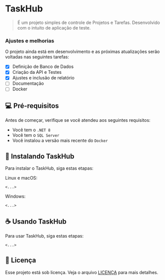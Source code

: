 # TaskHub

> É um projeto simples de controle de Projetos e Tarefas.
> Desenvolvido com o intuito de aplicação de teste.

### Ajustes e melhorias

O projeto ainda está em desenvolvimento e as próximas atualizações serão voltadas nas seguintes tarefas:

- [x] Definição de Banco de Dados
- [x] Criação da API e Testes
- [x] Ajustes e inclusão de relatório
- [ ] Documentação
- [ ] Docker

## 💻 Pré-requisitos

Antes de começar, verifique se você atendeu aos seguintes requisitos:

- Você tem o `.NET 8`
- Você tem o `SQL Server`
- Você instalou a versão mais recente do `Docker`

## 🚀 Instalando TaskHub

Para instalar o TaskHub, siga estas etapas:

Linux e macOS:

```
<...>
```

Windows:

```
<...>
```

## ☕ Usando TaskHub

Para usar TaskHub, siga estas etapas:

```
<...>
```

## 📝 Licença

Esse projeto está sob licença. Veja o arquivo [LICENÇA](LICENSE) para mais detalhes.